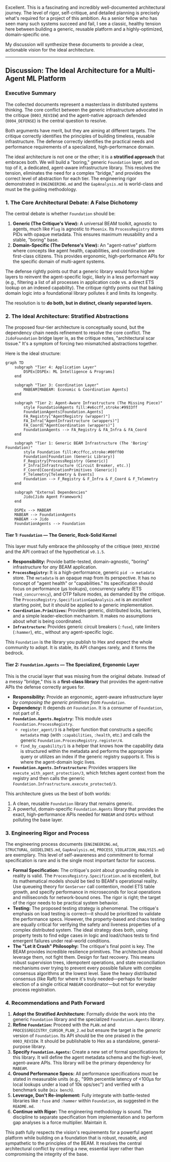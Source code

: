 Excellent. This is a fascinating and incredibly well-documented architectural journey. The level of rigor, self-critique, and detailed planning is precisely what's required for a project of this ambition. As a senior fellow who has seen many such systems succeed and fail, I see a classic, healthy tension here between building a generic, reusable platform and a highly-optimized, domain-specific one.

My discussion will synthesize these documents to provide a clear, actionable vision for the ideal architecture.

***

## Discussion: The Ideal Architecture for a Multi-Agent ML Platform

### Executive Summary

The collected documents represent a masterclass in distributed systems thinking. The core conflict between the generic infrastructure advocated in the critique (`0003_REVIEW`) and the agent-native approach defended (`0004_DEFENSE`) is the central question to resolve.

Both arguments have merit, but they are aiming at different targets. The critique correctly identifies the principles of building timeless, reusable infrastructure. The defense correctly identifies the practical needs and performance requirements of a specialized, high-performance domain.

The ideal architecture is not one or the other; it is a **stratified approach** that embraces both. We will build a "boring," generic `Foundation` layer, and on top of it, a dedicated, agent-aware infrastructure library. This resolves the tension, eliminates the need for a complex "bridge," and provides the correct level of abstraction for each tier. The engineering rigor demonstrated in `ENGINEERING.md` and the `GapAnalysis.md` is world-class and must be the guiding methodology.

### 1. The Core Architectural Debate: A False Dichotomy

The central debate is whether `Foundation` should be:

1.  **Generic (The Critique's View):** A universal BEAM toolkit, agnostic to agents, much like `Plug` is agnostic to `Phoenix`. Its `ProcessRegistry` stores PIDs with opaque metadata. This ensures maximum reusability and a stable, "boring" base.
2.  **Domain-Specific (The Defense's View):** An "agent-native" platform where concepts like agent health, capabilities, and coordination are first-class citizens. This provides ergonomic, high-performance APIs for the specific domain of multi-agent systems.

The defense rightly points out that a generic library would force higher layers to reinvent the agent-specific logic, likely in a less performant way (e.g., filtering a list of all processes in application code vs. a direct ETS lookup on an indexed capability). The critique rightly points out that baking domain logic into a foundational library pollutes it and limits its longevity.

The resolution is to **do both, but in distinct, cleanly separated layers.**

### 2. The Ideal Architecture: Stratified Abstractions

The proposed four-tier architecture is conceptually sound, but the dependency chain needs refinement to resolve the core conflict. The `JidoFoundation` bridge layer is, as the critique notes, "architectural scar tissue." It's a symptom of forcing two mismatched abstractions together.

Here is the ideal structure:

```mermaid
graph TD
    subgraph "Tier 4: Application Layer"
        DSPEx[DSPEx: ML Intelligence & Programs]
    end

    subgraph "Tier 3: Coordination Layer"
        MABEAM[MABEAM: Economic & Coordination Agents]
    end

    subgraph "Tier 2: Agent-Aware Infrastructure (The Missing Piece)"
        style FoundationAgents fill:#e6ccff,stroke:#9933ff
        FoundationAgents[Foundation.Agents]
        FA_Registry["AgentRegistry (wrapper)"]
        FA_Infra["AgentInfrastructure (wrappers)"]
        FA_Coord["AgentCoordination (wrappers)"]
        FoundationAgents --> FA_Registry & FA_Infra & FA_Coord
    end

    subgraph "Tier 1: Generic BEAM Infrastructure (The 'Boring' Foundation)"
        style Foundation fill:#ccffcc,stroke:#00ff00
        Foundation[Foundation (Generic Library)]
        F_Registry[ProcessRegistry (Generic)]
        F_Infra[Infrastructure (Circuit Breaker, etc.)]
        F_Coord[CoordinationPrimitives (Generic)]
        F_Telemetry[Telemetry & Events]
        Foundation --> F_Registry & F_Infra & F_Coord & F_Telemetry
    end
    
    subgraph "External Dependencies"
        Jido[Jido Agent Framework]
    end

    DSPEx --> MABEAM
    MABEAM --> FoundationAgents
    MABEAM --> Jido
    FoundationAgents --> Foundation
```

#### **Tier 1: `Foundation` — The Generic, Rock-Solid Kernel**

This layer must fully embrace the philosophy of the critique (`0003_REVIEW`) and the API contract of the hypothetical `v0.1.5`.

*   **Responsibility:** Provide battle-tested, domain-agnostic, "boring" infrastructure for *any* BEAM application.
*   **`ProcessRegistry`:** It is a high-performance, generic `pid -> metadata` store. The `metadata` is an opaque map from its perspective. It has no concept of "agent health" or "capabilities." Its specification should focus on performance (μs lookups), concurrency safety (ETS `read_concurrency`), and OTP failure modes, as demanded by the critique. The `ProcessRegistry.SpecificationGapAnalysis.md` is an *excellent* starting point, but it should be applied to a generic implementation.
*   **`Coordination.Primitives`:** Provides generic, distributed locks, barriers, and a simple leader-election mechanism. It makes no assumptions about *what* is being coordinated.
*   **`Infrastructure`:** Provides generic circuit breakers (`:fuse`), rate limiters (`:hammer`), etc., without any agent-specific logic.

This `Foundation` is the library you publish to Hex and expect the whole community to adopt. It is stable, its API changes rarely, and it forms the bedrock.

#### **Tier 2: `Foundation.Agents` — The Specialized, Ergonomic Layer**

This is the crucial layer that was missing from the original debate. Instead of a messy "bridge," this is a **first-class library** that provides the agent-native APIs the defense correctly argues for.

*   **Responsibility:** Provide an ergonomic, agent-aware infrastructure layer *by composing the generic primitives from `Foundation`*.
*   **Dependency:** It depends *on* `Foundation`. It is a consumer of `Foundation`, not part of it.
*   **`Foundation.Agents.Registry`:** This module *uses* `Foundation.ProcessRegistry`.
    *   `register_agent/3` is a helper function that constructs a specific `metadata` map (with `:capabilities`, `:health`, etc.) and calls the generic `Foundation.ProcessRegistry.register/4`.
    *   `find_by_capability/1` is a helper that knows how the capability data is structured within the metadata and performs the appropriate query or utilizes an index if the generic registry supports it. This is where the agent-domain logic lives.
*   **`Foundation.Agents.Infrastructure`:** Provides wrappers like `execute_with_agent_protection/3`, which fetches agent context from the registry and then calls the generic `Foundation.Infrastructure.execute_protected/3`.

This architecture gives us the best of both worlds:
1.  A clean, reusable `Foundation` library that remains generic.
2.  A powerful, domain-specific `Foundation.Agents` library that provides the exact, high-performance APIs needed for `MABEAM` and `DSPEx` without polluting the base layer.

### 3. Engineering Rigor and Process

The engineering process documents (`ENGINEERING.md`, `STRUCTURAL_GUIDELINES.md`, `GapAnalysis.md`, `PROCESS_VIOLATION_ANALYSIS.md`) are exemplary. This level of self-awareness and commitment to formal specification is rare and is the single most important factor for success.

*   **Formal Specification:** The critique's point about grounding models in reality is valid. The `ProcessRegistry.Specification.md` is excellent, but its mathematical models should be tied to BEAM's operational reality. Use queueing theory for `GenServer` call contention, model ETS table growth, and specify performance in microseconds for local operations and milliseconds for network-bound ones. The rigor is right; the target of the rigor needs to be practical system behavior.
*   **Testing:** The proposed testing strategy is phenomenal. The critique's emphasis on load testing is correct—it should be prioritized to validate the performance specs. However, the property-based and chaos testing are equally critical for verifying the safety and liveness properties of a complex distributed system. The ideal strategy does both, using property tests to find edge cases in logic and load/chaos tests to find emergent failures under real-world conditions.
*   **The "Let it Crash" Philosophy:** The critique's final point is key. The BEAM provides incredible resilience primitives. The architecture should leverage them, not fight them. Design for fast recovery. This means robust supervision trees, idempotent operations, and state reconciliation mechanisms over trying to prevent every possible failure with complex consensus algorithms at the lowest level. Save the heavy distributed consensus (like Raft) for where it's truly needed—perhaps for leader election of a single critical `MABEAM` coordinator—but not for everyday process registration.

### 4. Recommendations and Path Forward

1.  **Adopt the Stratified Architecture:** Formally divide the work into the generic `Foundation` library and the specialized `Foundation.Agents` library.
2.  **Refine `Foundation`:** Proceed with the `PLAN.md` and `PROCESSREGISTRY_CURSOR_PLAN_2.md` but ensure the target is the *generic* version of `Foundation`. Its API should be the one praised in the `0003_REVIEW`. It should be publishable to Hex as a standalone, general-purpose library.
3.  **Specify `Foundation.Agents`:** Create a new set of formal specifications for this library. It will define the agent metadata schema and the high-level, agent-aware APIs. This library will be the primary dependency for `MABEAM`.
4.  **Ground Performance Specs:** All performance specifications must be stated in measurable units (e.g., "99th percentile latency of <100μs for local lookups under a load of 10k ops/sec") and verified with a benchmark suite (`mix bench`).
5.  **Leverage, Don't Re-implement:** Fully integrate with battle-tested libraries like `:fuse` and `:hammer` within `Foundation`, as suggested in the `README.md`.
6.  **Continue with Rigor:** The engineering methodology is sound. The discipline to separate specification from implementation and to perform gap analyses is a force multiplier. Maintain it.

This path fully respects the vision's requirements for a powerful agent platform while building on a foundation that is robust, reusable, and sympathetic to the principles of the BEAM. It resolves the central architectural conflict by creating a new, essential layer rather than compromising the integrity of the base.